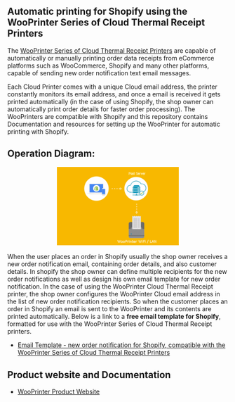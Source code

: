 **Automatic printing for Shopify using the WooPrinter Series of Cloud Thermal Receipt Printers**
-
The [WooPrinter Series of Cloud Thermal Receipt Printers](https://hwgroup-bg.com/shop/) are capable of automatically or manually printing order data receipts from eCommerce platforms such as WooCommerce, Shopify and many other platforms, capable of sending new order notification text email messages. 

Each Cloud Printer comes with a unique Cloud email address, the printer constantly monitors its email address, and once a email is received it gets printed automatically (in the case of using Shopify, the shop owner can automatically print order details for faster order processing). The WooPrinters are compatible with Shopify and this repository contains Documentation and resources for setting up the WooPrinter for automatic printing with Shopify. 

**Operation Diagram:**
-
<p align="center" width="100%">
    <img width="55%" src="https://raw.githubusercontent.com/Irdroid/WooPrinter-Shopify/main/Media/shopify_auto_print.gif"> 
</p>


When the user places an order in Shopify usually the shop owner receives a new order notification email, containing order details, and also customer details. In shopify the shop owner can define multiple recipients for the new order notifications as well as design his own email template for new order notification. In the case of using the WooPrinter Cloud Thermal Receipt printer, the shop owner configures the WooPrinter Cloud email address in the list of new order notification recipients. So when the customer places an order in Shopify an email is sent to the WooPrinter and its contents are printed automatically. Below is a link to a **free email template for Shopify**, formatted for use with the WooPrinter Series of Cloud Thermal Receipt printers.
- [Email Template - new order notification for Shopify, compatible with the WooPrinter Series of Cloud Thermal Receipt Printers](https://github.com/Irdroid/WooPrinter-Shopify/tree/main/Templates)

**Product website and Documentation**
-
- [WooPrinter Product Website](https://hwgroup-bg.com/shop/)
